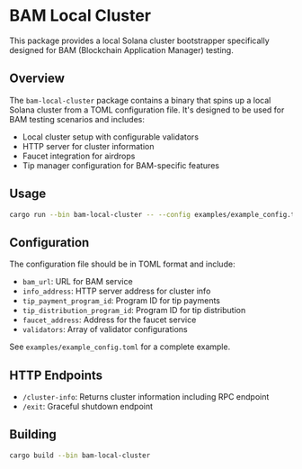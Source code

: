 # BAM Local Cluster

This package provides a local Solana cluster bootstrapper specifically designed for BAM (Blockchain Application Manager) testing.

## Overview

The `bam-local-cluster` package contains a binary that spins up a local Solana cluster from a TOML configuration file. It's designed to be used for BAM testing scenarios and includes:

- Local cluster setup with configurable validators
- HTTP server for cluster information
- Faucet integration for airdrops
- Tip manager configuration for BAM-specific features

## Usage

```bash
cargo run --bin bam-local-cluster -- --config examples/example_config.toml
```

## Configuration

The configuration file should be in TOML format and include:

- `bam_url`: URL for BAM service
- `info_address`: HTTP server address for cluster info
- `tip_payment_program_id`: Program ID for tip payments
- `tip_distribution_program_id`: Program ID for tip distribution
- `faucet_address`: Address for the faucet service
- `validators`: Array of validator configurations

See `examples/example_config.toml` for a complete example.

## HTTP Endpoints

- `/cluster-info`: Returns cluster information including RPC endpoint
- `/exit`: Graceful shutdown endpoint

## Building

```bash
cargo build --bin bam-local-cluster
``` 
